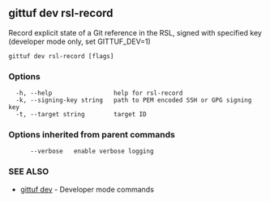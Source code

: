## gittuf dev rsl-record

Record explicit state of a Git reference in the RSL, signed with specified key (developer mode only, set GITTUF_DEV=1)

```
gittuf dev rsl-record [flags]
```

### Options

```
  -h, --help                 help for rsl-record
  -k, --signing-key string   path to PEM encoded SSH or GPG signing key
  -t, --target string        target ID
```

### Options inherited from parent commands

```
      --verbose   enable verbose logging
```

### SEE ALSO

* [gittuf dev](gittuf_dev.md)	 - Developer mode commands

